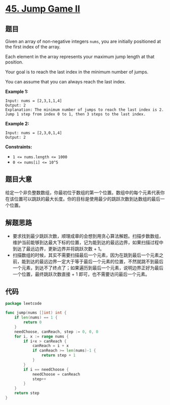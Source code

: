 # [45. Jump Game II](https://leetcode.com/problems/jump-game-ii/)

## 题目

Given an array of non-negative integers `nums`, you are initially positioned at the first index of the array.

Each element in the array represents your maximum jump length at that position.

Your goal is to reach the last index in the minimum number of jumps.

You can assume that you can always reach the last index.

**Example 1:**

```
Input: nums = [2,3,1,1,4]
Output: 2
Explanation: The minimum number of jumps to reach the last index is 2. Jump 1 step from index 0 to 1, then 3 steps to the last index.
```

**Example 2:**

```
Input: nums = [2,3,0,1,4]
Output: 2
```

**Constraints:**

- `1 <= nums.length <= 1000`
- `0 <= nums[i] <= 10^5`

## 题目大意

给定一个非负整数数组，你最初位于数组的第一个位置。数组中的每个元素代表你在该位置可以跳跃的最大长度。你的目标是使用最少的跳跃次数到达数组的最后一个位置。

## 解题思路

- 要求找到最少跳跃次数，顺理成章的会想到用贪心算法解题。扫描步数数组，维护当前能够到达最大下标的位置，记为能到达的最远边界，如果扫描过程中到达了最远边界，更新边界并将跳跃次数 + 1。
- 扫描数组的时候，其实不需要扫描最后一个元素，因为在跳到最后一个元素之前，能到达的最远边界一定大于等于最后一个元素的位置，不然就跳不到最后一个元素，到达不了终点了；如果遍历到最后一个元素，说明边界正好为最后一个位置，最终跳跃次数直接 + 1 即可，也不需要访问最后一个元素。

## 代码

```go
package leetcode

func jump(nums []int) int {
	if len(nums) == 1 {
		return 0
	}
	needChoose, canReach, step := 0, 0, 0
	for i, x := range nums {
		if i+x > canReach {
			canReach = i + x
			if canReach >= len(nums)-1 {
				return step + 1
			}
		}
		if i == needChoose {
			needChoose = canReach
			step++
		}
	}
	return step
}
```